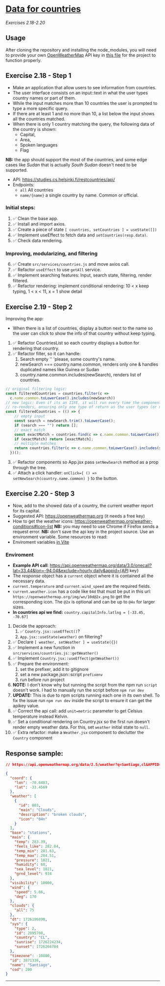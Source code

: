 # [Data for countries][00]
_Exercises 2.18-2.20_

## Usage
After cloning the repository and installing the node_modules, you will need to provide your own [OpenWeatherMap](https://openweathermap.org) API key in [this file](./src/services/countries.js#L3) for the project to function properly.

## Exercise 2.18 - Step 1
- Make an application that allow users to see information from countries.
- The user interface consists on an input::text in what the user types country names or part of them.
- While the input matches more than 10 countries the user is prompted to type a more specific query.
- If there are at least 1 and no more than 10, a list below the input shows all the countries matched.
- When there is only 1 country matching the query, the following data of the country is shown:
  - Capital,
  - Area,
  - Spoken languages
  - Flag

**NB:** the app should support the most of the countries, and some edge cases like _Sudan_ that is actually _South Sudan_ doesn't need to be supported.

- API: https://studies.cs.helsinki.fi/restcountries/api/
- Endpoints:
  - `all`	All countries
  - `name/{name}` a single country by name. Common or official.	

### Initial steps:
1. ✅ Clean the base app.
2. ✅ Install and import axios.
3. ✅ Create a piece of state `[ countries, setCountries ] = useState([])`
4. ✅ Implement useEffect to fetch data and `setCountries(resp.data)`.
5. ✅ Check data rendering.

### Improving, modularizing, and filtering
6. ✅ Create `src/services/countries.js` and move axios call.
7. ✅ Refactor `useEffect` to use `getAll` service.
8. ✅ Implement searching features: Input, search state, filtering, render filtered.
9. ✅ Refactor rendering: implement conditional rendering: 10 < x keep typing, 1 < x < 11, x = 1 show detail

## Exercise 2.19 - Step 2
Improving the app:
- When there is a list of countries, display a button next to the name so the user can click to show the info of that country without keep typing.

1. ✅ Refactor CountriesList so each country displays a button for rendering that country.
2. ✅ Refactor filter, so it can handle:
   1. Search empty '' 'please, some country's name. 
   2. newSearch === country.name.common, renders only one & handles duplicated names like Guinea or Sudan
   3. country.name.common.includes(newSearch), renders list of countries.
```jsx
// original filtering logic:
const filteredCountries = countries.filter(c => 
  c.name.common.toLowerCase().includes(newSearch))
// new logic: Even if its an IIFE, it will run every time the component 
// re-renders, ensuring only one type of return as the user types (or not).
const filteredCountries = (() => {
    // empty input
    const search = newSearch.trim().toLowerCase();
    if (search === "") return [];
    // exact match
    const exactMatch = countries.find(c => c.name.common.toLowerCase() === search);
    if (exactMatch) return [exactMatch];
    // multiple matches
    return countries.filter(c => c.name.common.toLowerCase().includes(search));
  })();  
```
3. ✅ Refactor components so App.jsx pass `setNewSearch` method as a prop through the tree.
4. ✅ Attach a click handler: `onClick={ () => setNewSearch(country.name.common) }` to the button.


## Exercise 2.20 - Step 3
- Now, add to the showed data of a country, the current weather report for its capital.
- Suggested API: https://openweathermap.org (it needs a free key)
- How to get the weather icons: https://openweathermap.org/weather-conditions#Icon-list
**NB:** you may need to use Chrome if Firefox sends a request error.
**NB:** don't save the api key in the project source. Use an environment variable. Some resources to read:
- Enviroment variables [in Vite][10]

### Enviroment
* **Example API call**: https://api.openweathermap.org/data/3.0/onecall?lat=33.44&lon=-94.04&exclude=hourly,daily&appid={API key}
* The _response_ object has a `current` object where it is contained all the necessary data.
* `current.temperature` and `current.wind_speed` are the required fields.
* `current.weather.icon` has a code like `04d` that must be put in this url: `https://openweathermap.org/img/wn/10d@2x.png` to get the corresponding icon. The `@2x` is optional and can be up to `@4x` for larger sizes.
* **In countries api we find:** `country.capitalInfo.latlng = [-33.45, -70.67]`

1. Decide the approach:
   1. ✅ `Country.jsx::useEffect()`?
   2. `App.jsx::useState(weather)` on filtering?
2. ✅ Declare `[ weather, setWeather ] = useState({})`
3. ✅ Implement a new function in `src/services/countries.js::getWeather()`
4. ✅ Implement `Country.jsx::useEffect(getWeather())`
6. ✅ Prepare the environment: 
   1. set the prefixer, add it to gitignore
   2. set a new package.json::script `prefixenv`
   3. run before run project
7. **NOTE:** I don't know why but running the script from the npm run `script` doesn't work. I had to manually run the script before `npm run dev`
8. **UPDATE:** This is due to npm scripts running each one in its own shell. To fix the issue run `npm run dev` inside the script to ensure it can get the apikey value.
9. ✅ Correct the api call: add `unit=metric` parameter to get Celsius temperature instead Kelvin.
10. ✅ Set a conditional rendering on Country.jsx so the first run doesn't render empty weather data. For this, set `weather` initial state to `null`.
11. ✅ Extra refactor: make a `Weather.jsx` component to declutter the `Country` component



## Response sample:
```json
// https://api.openweathermap.org/data/2.5/weather?q=Santiago,cl&APPID=ka'chín!

{
  "coord": {
    "lon": -70.6483,
    "lat": -33.4569
  },
  "weather": [
    {
      "id": 803,
      "main": "Clouds",
      "description": "broken clouds",
      "icon": "04n"
    }
  ],
  "base": "stations",
  "main": {
    "temp": 283.39,
    "feels_like": 282.04,
    "temp_min": 281.63,
    "temp_max": 284.51,
    "pressure": 1021,
    "humidity": 60,
    "sea_level": 1021,
    "grnd_level": 934
  },
  "visibility": 10000,
  "wind": {
    "speed": 5.66,
    "deg": 170
  },
  "clouds": {
    "all": 75
  },
  "dt": 1726196898,
  "sys": {
    "type": 2,
    "id": 2095708,
    "country": "CL",
    "sunrise": 1726224234,
    "sunset": 1726266784
  },
  "timezone": -10800,
  "id": 3871336,
  "name": "Santiago",
  "cod": 200
}
```

---
[00]:https://fullstackopen.com/en/part2/adding_styles_to_react_app#exercises-2-18-2-20
[10]:https://vitejs.dev/guide/env-and-mode.html
